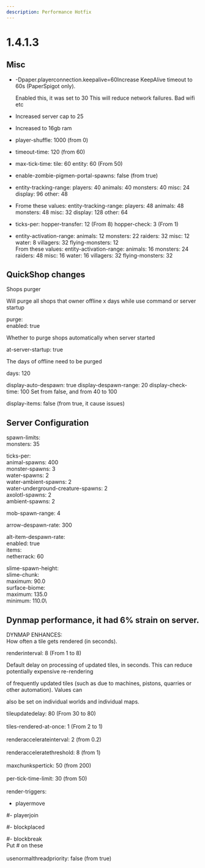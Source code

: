```yaml
---
description: Performance Hotfix
---
```


# 1.4.1.3

## Misc

*   \-Dpaper.playerconnection.keepalive=60Increase KeepAlive timeout to 60s (PaperSpigot only).

    Enabled this, it was set to 30 This will reduce network failures. Bad wifi etc
* Increased server cap to 25
* Increased to 16gb ram
* player-shuffle: 1000 (from 0)&#x20;
* timeout-time: 120 (from 60)
* max-tick-time: tile: 60 entity: 60    (From 50)
* enable-zombie-pigmen-portal-spawns: false (from true)
* entity-tracking-range: players: 40 animals: 40 monsters: 40 misc: 24 display: 96 other: 48
* Frome these values: entity-tracking-range: players: 48 animals: 48 monsters: 48 misc: 32 display: 128 other: 64
* ticks-per: hopper-transfer: 12 (From 8) hopper-check: 3 (From 1)
* entity-activation-range: animals: 12 monsters: 22 raiders: 32 misc: 12 water: 8 villagers: 32 flying-monsters: 12\
  From these values: entity-activation-range: animals: 16 monsters: 24 raiders: 48 misc: 16 water: 16 villagers: 32 flying-monsters: 32



## QuickShop changes

Shops purger

Will purge all shops that owner offline x days while use command or server startup

purge:\
enabled: true

Whether to purge shops automatically when server started

at-server-startup: true

The days of offline need to be purged

days: 120



display-auto-despawn: true display-despawn-range: 20 display-check-time: 100 Set from false, and from 40 to 100



display-items: false (from true, it cause issues)





## Server Configuration

spawn-limits:\
monsters: 35

ticks-per:\
animal-spawns: 400\
monster-spawns: 3\
water-spawns: 2\
water-ambient-spawns: 2\
water-underground-creature-spawns: 2\
axolotl-spawns: 2\
ambient-spawns: 2

mob-spawn-range: 4

arrow-despawn-rate: 300

alt-item-despawn-rate:\
enabled: true\
items:\
netherrack: 60

slime-spawn-height:\
slime-chunk:\
maximum: 90.0\
surface-biome:\
maximum: 135.0\
minimum: 110.0\


## Dynmap performance, it had 6% strain on server.

DYNMAP ENHANCES:\
How often a tile gets rendered (in seconds).

renderinterval: 8 (From 1 to 8)

Default delay on processing of updated tiles, in seconds. This can reduce potentially expensive re-rendering

of frequently updated tiles (such as due to machines, pistons, quarries or other automation). Values can

also be set on individual worlds and individual maps.

tileupdatedelay: 80 (From 30 to 80)\
\
tiles-rendered-at-once: 1 (From 2 to 1)\
\
renderaccelerateinterval: 2 (from 0.2)\
\
renderacceleratethreshold: 8 (from 1)\
\
maxchunkspertick: 50 (from 200)\
\
per-tick-time-limit: 30 (from 50)\
\
render-triggers:

* playermove

\#- playerjoin

\#- blockplaced

\#- blockbreak\
Put # on these\
\
usenormalthreadpriority: false (from true)
